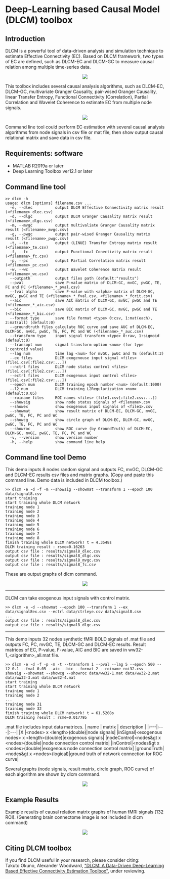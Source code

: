 # Deep-Learning based Causal Model (DLCM) toolbox

## Introduction
DLCM is a powerful tool of data-driven analysis and simulation technique to estimate Effective Connectivity (EC).
Based on DLCM framework, two types of EC are defined, such as DLCM-EC and DLCM-GC to measure causal relation among multiple time-series data.
<div align="center">
<img src="data/figure1.jpg">
</div>

This toolbox includes several causal analysis algorithms, such as DLCM-EC, DLCM-GC, multivariate Granger Causality, pair-wised Granger Causality,
linear Transfer Entropy, Functional Connectivity (Correlation), Partial Correlation and Wavelet Coherence to estimate EC from multiple node signals.
<div align="center">
<img src="data/figure3b.jpg">
</div>

Command line tool could perform EC estimation with several causal analysis algorithms from node signals in csv file or mat file,
then show output causal relational matrix and save data in csv file.

## Requirements: software
* MATLAB R2019a or later
* Deep Learning Toolbox ver12.1 or later

## Command line tool
~~~
>> dlcm -h
usage: dlcm [options] filename.csv ...
  -e, --dlec          output DLCM Effective Connectivity matrix result (<filename>_dlec.csv)
  -d, --dlgc          output DLCM Granger Causality matrix result (<filename>_dlgc.csv)
  -m, --mvgc          output multivaliate Granger Causality matrix result (<filename>_mvgc.csv)
  -g, --pwgc          output pair-wised Granger Causality matrix result (<filename>_pwgc.csv)
  -t, --te            output (LINUE) Transfer Entropy matrix result (<filename>_te.csv)
  -f, --fc            output Functional Conectivity matrix result (<filename>_fc.csv)
  -p, --pc            output Partial Correlation matrix result (<filename>_pc.csv)
  -w, --wc            output Wavelet Coherence matrix result (<filename>_wc.csv)
  --outpath           output files path (default:"results")
  --pval              save P-value matrix of DLCM-GC, mvGC, pwGC, TE, FC and PC (<filename>_*_pval.csv)
  --fval alpha        save F-value with <alpha> matrix of DLCM-GC, mvGC, pwGC and TE (<filename>_*_fval.csv, <filename>_*_fcrit.csv)
  --aic               save AIC matrix of DLCM-GC, mvGC, pwGC and TE (<filename>_*_aic.csv)
  --bic               save BIC matrix of DLCM-GC, mvGC, pwGC and TE (<filename>_*_bic.csv)
  --format type       save file format <type> 0:csv, 1:mat(each), 2:mat(all) (default:0)
  --groundtruth files calculate ROC curve and save AUC of DLCM-EC, DLCM-GC, mvGC, pwGC, TE, FC, PC and WC (<filename>_*_auc.csv)
  --transform type    input signal transform <type> 0:raw, 1:sigmoid (default:0)
  --transopt num      signal transform option <num> (for type 1:centroid value)
  --lag num           time lag <num> for mvGC, pwGC and TE (default:3)
  --ex files          DLCM exogenouse input signal <files> (file1.csv[:file2.csv:...])
  --nctrl files       DLCM node status control <files> (file1.csv[:file2.csv:...])
  --ectrl files       DLCM exogenous input control <files> (file1.csv[:file2.csv:...])
  --epoch num         DLCM training epoch number <num> (default:1000)
  --l2 num            DLCM training L2Regularization <num> (default:0.05)
  --roiname files     ROI names <files> (file1.csv[:file2.csv:...])
  --showsig           show node status signals of <filename>.csv
  --showex            show exogenous input signals of <file1>.csv
  --showmat           show result matrix of DLCM-EC, DLCM-GC, mvGC, pwGC, TE, FC, PC and WC
  --showcg            show circle graph of DLCM-EC, DLCM-GC, mvGC, pwGC, TE, FC, PC and WC
  --showroc           show ROC curve (by GroundTruth) of DLCM-EC, DLCM-GC, mvGC, pwGC, TE, FC, PC and WC
  -v, --version       show version number
  -h, --help          show command line help
~~~

## Command line tool Demo
This demo inputs 8 nodes random signal and outputs FC, mvGC, DLCM-GC and DLCM-EC results csv files and matrix graphs.
(Copy and paste this command line. Demo data is included in DLCM toolbox.)
~~~
>> dlcm -e -d -f -m --showsig --showmat --transform 1 --epoch 100 data/signal8.csv
start training
start training whole DLCM network
training node 1
training node 2
training node 3
training node 4
training node 5
training node 6
training node 7
training node 8
finish training whole DLCM network! t = 4.3548s
DLCM training result : rsme=0.16263
output csv file : results/signal8_dlec.csv
output csv file : results/signal8_dlgc.csv
output csv file : results/signal8_mvgc.csv
output csv file : results/signal8_fc.csv
~~~
These are output graphs of dlcm command.
<div align="center">
<img src="data/rdmfig1.jpg">
</div>

___
DLCM can take exogenous input signals with control matrix.
~~~
>> dlcm -e -d --showmat --epoch 100 --transform 1 --ex data/signal8ex.csv --ectrl data/ctrleye.csv data/signal8.csv
...
output csv file : results/signal8_dlec.csv
output csv file : results/signal8_dlgc.csv
~~~
___
This demo inputs 32 nodes synthetic fMRI BOLD signals of .mat file and outputs FC, PC, mvGC, TE, DLCM-GC and DLCM-EC results.
Result matrices of EC, P-value, F-value, AIC and BIC are saved in ww32-1_&lt;algorithm&gt;_all.mat file.
~~~
>> dlcm -e -d -f -p -m -t --transform 1 --pval --lag 5 --epoch 500 --l2 0.1 --fval 0.05 --aic --bic --format 2 --roiname roi32.csv --showsig --showmat --showcg --showroc data/ww32-1.mat data/ww32-2.mat data/ww32-3.mat data/ww32-4.mat
start training
start training whole DLCM network
training node 1
training node 2
...
training node 31
training node 32
finish training whole DLCM network! t = 61.5208s
DLCM training result : rsme=0.017795
~~~
.mat file includes input data matrices.
| name | matrix | description |
|:---|:---|:---|
|X |&lt;nodes&gt; x &lt;length&gt;(double)|node signals|
|inSignal|&lt;exogenous nodes&gt; x &lt;length&gt;(double)|exogenous signals|
|nodeControl|&lt;nodes&gt x &lt;nodes&gt;(double)|node connection control matrix|
|inControl|&lt;nodes&gt x &lt;nodes&gt;(double)|exogenous node connection control matrix|
|groundTruth|&lt;nodes&gt x &lt;nodes&gt;(logical)|ground truth of network connection for ROC curve|

Several graphs (node signals, result matrix, circle graph, ROC curve) of each algorithm are shown by dlcm command.
<div align="center">
<img src="data/rdmfig2.jpg">
</div>

## Example Results
Example results of causal relation matrix graphs of human fMRI signals (132 ROI).
(Generating brain connectome image is not included in dlcm command)
<div align="center">
<img src="data/figure9b.jpg">
</div>

## Citing DLCM toolbox
If you find DLCM useful in your research, please consider citing:  
Takuto Okuno, Alexander Woodward,
["DLCM: A Data-Driven Deep-Learning Based Effective Connectivity Estimation Toolbox"](https://yahoo.com/), under reviewing.

